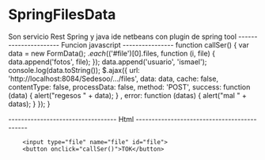 # SpringFilesData

Son servicio Rest Spring y java ide netbeans con plugin de spring tool
---------------------- Funcion javascript ----------------
function callSer() {
                var data = new FormData();
                $.each($('#file')[0].files, function (i, file) {
                    data.append('fotos', file);
                });
                data.append('usuario', 'ismael');
                console.log(data.toString());
                $.ajax({
                    url: 'http://localhost:8084/Sedesoo/.../files',
                    data: data,
                    cache: false,
                    contentType: false,
                    processData: false,
                    method: 'POST',
                    success: function (data) {
                        alert("regesos " + data);
                    }
                    , error: function (datas) {
                        alert("mal " + datas);
                    }
                });
            }


----------------------------------  Html  --------------------------------------------

   
        <input type="file" name="file" id="file">
        <button onclick="callSer()">TOK</button>
